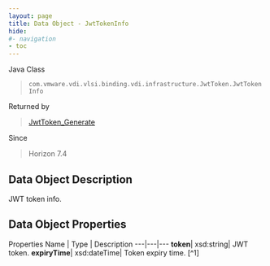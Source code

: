 ```yaml
---
layout: page
title: Data Object - JwtTokenInfo
hide:
#- navigation
- toc
---
```






Java Class
> `com.vmware.vdi.vlsi.binding.vdi.infrastructure.JwtToken.JwtTokenInfo`

Returned by
> [JwtToken_Generate](vdi.infrastructure.JwtToken.md#generate)

Since
> Horizon 7.4


## Data Object Description

JWT token info.

## Data Object Properties
Properties
Name |  Type |  Description
---|---|---
**token**|  xsd:string|  JWT token.
**expiryTime**|  xsd:dateTime|  Token expiry time. [^1]
 


 
